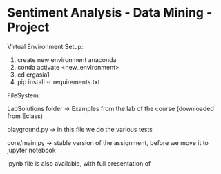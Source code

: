 # Sentiment Analysis - Data Mining - Project

Virtual Environment Setup:
1. create new environment anaconda
2. conda activate <new_environment>
3. cd ergasia1
4. pip install -r requirements.txt


FileSystem:

LabSolutions folder -> Examples from the lab of the course (downloaded from Eclass)

playground.py -> in this file we do the various tests

core/main.py -> stable version of the assignment, before we move it to jupyter notebook


ipynb file is also available, with full presentation of 